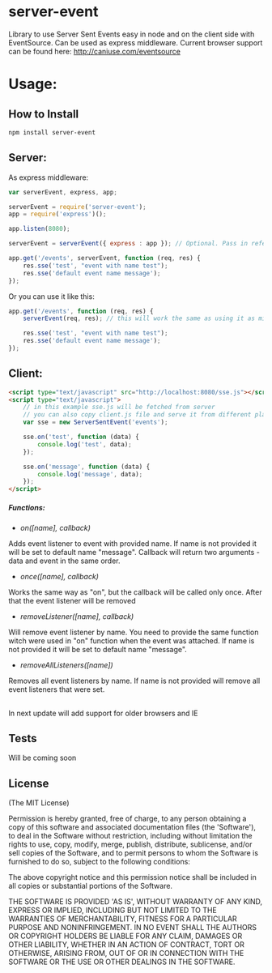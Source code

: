 server-event
============

Library to use Server Sent Events easy in node and on the client side with EventSource. Can be used as express middleware. Current browser support can be found here: http://caniuse.com/eventsource

Usage:
========

## How to Install

```bash
npm install server-event
```

## Server:
	
As express middleware:

```javascript
var serverEvent, express, app;

serverEvent = require('server-event');
app = require('express')();

app.listen(8080);

serverEvent = serverEvent({ express : app }); // Optional. Pass in reference to express to access client.js file from client side

app.get('/events', serverEvent, function (req, res) {
	res.sse('test', "event with name test");
	res.sse('default event name message');
});
```
Or you can use it like this:

```javascript
app.get('/events', function (req, res) {
	serverEvent(req, res); // this will work the same as using it as middleware

	res.sse('test', "event with name test");
	res.sse('default event name message');
});
```

## Client:

```html
<script type="text/javascript" src="http://localhost:8080/sse.js"></script>
<script type="text/javascript">
	// in this example sse.js will be fetched from server
	// you can also copy client.js file and serve it from different place
	var sse = new ServerSentEvent('events');

	sse.on('test', function (data) {
		console.log('test', data);
	});

	sse.on('message', function (data) {
		console.log('message', data);
	});
</script>
```

##### Functions:

- *on([name], callback)*
	
Adds event listener to event with provided name. If name is not provided it will be set to default name "message". Callback will return two arguments - data and event in the same order.

- *once([name], callback)*
	
Works the same way as "on", but the callback will be called only once. After that the event listener will be removed

- *removeListener([name], callback)*
	
Will remove event listener by name. You need to provide the same function witch were used in "on" function when the event was attached. If name is not provided it will be set to default name "message".

- *removeAllListeners([name])*
	
Removes all event listeners by name. If name is not provided will remove all event listeners that were set.

##
In next update will add support for older browsers and IE

## Tests
Will be coming soon

## License 

(The MIT License)

Permission is hereby granted, free of charge, to any person obtaining
a copy of this software and associated documentation files (the
'Software'), to deal in the Software without restriction, including
without limitation the rights to use, copy, modify, merge, publish,
distribute, sublicense, and/or sell copies of the Software, and to
permit persons to whom the Software is furnished to do so, subject to
the following conditions:

The above copyright notice and this permission notice shall be
included in all copies or substantial portions of the Software.

THE SOFTWARE IS PROVIDED 'AS IS', WITHOUT WARRANTY OF ANY KIND,
EXPRESS OR IMPLIED, INCLUDING BUT NOT LIMITED TO THE WARRANTIES OF
MERCHANTABILITY, FITNESS FOR A PARTICULAR PURPOSE AND NONINFRINGEMENT.
IN NO EVENT SHALL THE AUTHORS OR COPYRIGHT HOLDERS BE LIABLE FOR ANY
CLAIM, DAMAGES OR OTHER LIABILITY, WHETHER IN AN ACTION OF CONTRACT,
TORT OR OTHERWISE, ARISING FROM, OUT OF OR IN CONNECTION WITH THE
SOFTWARE OR THE USE OR OTHER DEALINGS IN THE SOFTWARE.
